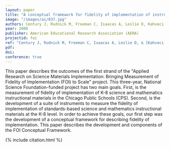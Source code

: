 ```yaml
---
layout: paper
title: "A conceptual framework for fidelity of implementation of instructional materials"
image: "/images/ai/037.jpg"
authors: Century J, Rudnick M, Freeman C, Isaacas A, Leslie D, Kahveci M
year: 2008
publisher: American Educational Research Association (AERA)
projectid: foi
ref: "Century J, Rudnick M, Freeman C, Isaacas A, Leslie D, & [Kahveci M](/murat). (2008). _[A conceptual framework for fidelity of implementation of instructional materials](/cfo)_. Paper presented at the American Educational Research Association (AERA). New York, USA. March 24 - 28, 2008."
pdf:
doi:
conference: true 
---
```

This paper describes the outcomes of the first strand of the "Applied Research on Science Materials Implementation: Bringing Measurement of Fidelity of Implementation (FOI) to Scale" project. This three-year, National Science Foundation-funded project has two main goals. First, is the measurement of fidelity of implementation of K-8 science and mathematics instructional materials in the Chicago Public Schools (CPS). Second, is the development of a suite of instruments to measure the fidelity of implementation of standards-based science and mathematics instructional materials at the K-8 level. In order to achieve these goals, our first step was the development of a conceptual framework for describing fidelity of implementation. This paper describes the development and components of the FOI Conceptual Framework.

{% include citation.html %}